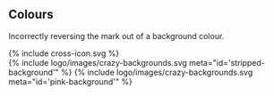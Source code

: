 ## Colours

Incorrectly reversing the mark out of a background colour.

<div class="red-cross-spacing style-guide-block-text">
{% include cross-icon.svg %}
</div> 

<div class="style-guide-block-width">
{% include logo/images/crazy-backgrounds.svg meta="id='stripped-background'" %}
{% include logo/images/crazy-backgrounds.svg meta="id='pink-background'" %}
</div>